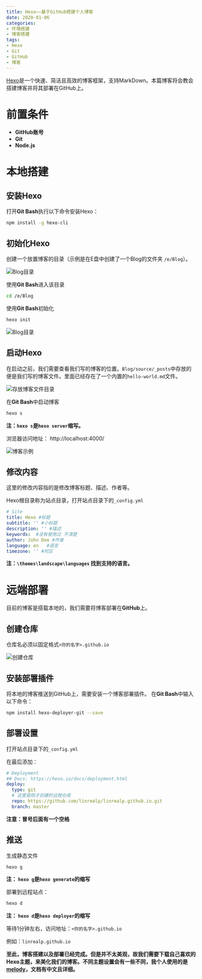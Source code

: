 ```yaml
---
title: Hexo——基于GitHub搭建个人博客
date: 2020-01-06
categories:
- 环境搭建
- 博客搭建
tags:
- Hexo
- Git
- GitHub
- 博客
---
```


[Hexo](https://hexo.io/zh-cn/)是一个快速、简洁且高效的博客框架，支持MarkDown。本篇博客将会教会搭建博客并将其部署在GitHub上。

<!--more-->

# 前置条件

- **GitHub账号**
- **Git**
- **Node.js**



# 本地搭建

## 安装Hexo

打开**Git Bash**执行以下命令安装Hexo：

```bash
npm install -g hexo-cli
```

## 初始化Hexo

创建一个放置博客的目录（示例是在E盘中创建了一个Blog的文件夹  `/e/Blog`）。

![Blog目录](https://blog-1258865037.cos.ap-chengdu.myqcloud.com/Hexo——基于GitHub搭建个人博客/20200106145232.png)

使用**Git Bash**进入该目录

```bash
cd /e/Blog
```

使用**Git Bash**初始化

```bash
hexo init
```

![Blog目录](https://blog-1258865037.cos.ap-chengdu.myqcloud.com/Hexo——基于GitHub搭建个人博客/20200106150650.png)

## 启动Hexo

在启动之前，我们需要查看我们写的博客的位置。`Blog/source/_posts`中存放的便是我们写的博客文件。里面已经存在了一个内置的`hello-world.md`文件。

![存放博客文件目录](https://blog-1258865037.cos.ap-chengdu.myqcloud.com/Hexo——基于GitHub搭建个人博客/20200106151205.png)

在**Git Bash**中启动博客

```bash
hexo s
```

**注：`hexo s`是`hexo server`缩写。**

浏览器访问地址： http://localhost:4000/

![博客示例](https://blog-1258865037.cos.ap-chengdu.myqcloud.com/Hexo——基于GitHub搭建个人博客/20200106151651.png)

## 修改内容

这里的修改内容指的是修改博客标题、描述、作者等。

Hexo根目录称为站点目录，打开站点目录下的`_config.yml`

```yml
# Site
title: Hexo #标题
subtitle: '' #小标题
description: '' #描述
keywords:  #没有使用过 不清楚
author: John Doe #作者
language: en   #语言 
timezone: '' #时区
```

**注：`\themes\landscape\languages` 找到支持的语言。**

# 远端部署

目前的博客是搭载本地的，我们需要将博客部署在**GitHub**上。

## 创建仓库

仓库名必须以固定格式`<你的名字>.github.io`

![创建仓库](https://blog-1258865037.cos.ap-chengdu.myqcloud.com/Hexo——基于GitHub搭建个人博客/20200106152703.png)

## 安装部署插件

将本地的博客推送到GitHub上，需要安装一个博客部署插件。
在**Git Bash**中输入以下命令：

```bash
npm install hexo-deployer-git --save
```

## 部署设置

打开站点目录下的`_config.yml`

在最后添加：

```yml
# Deployment
## Docs: https://hexo.io/docs/deployment.html
deploy:
  type: git 
  # 这里是刚才创建的远程仓库
  repo: https://github.com/linrealp/linrealp.github.io.git
  branch: master
```

**注意：冒号后面有一个空格**

## 推送

生成静态文件

```bash
hexo g
```

**注： `hexo g`是`hexo generate`的缩写**

部署到远程站点：

```bash
hexo d
```

**注： `hexo d`是`hexo deployer`的缩写**

等待1分钟左右，访问地址：`<你的名字>.github.io`

例如：`linrealp.github.io`



**至此，博客搭建以及部署已经完成。但是并不太美观，故我们需要下载自己喜欢的Hexo主题，来美化我们的博客。不同主题设置会有一些不同，我个人使用的是[melody](https://molunerfinn.com/hexo-theme-melody-doc/zh-Hans/)，文档有中文且详细。**

